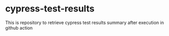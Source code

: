 # cypress-test-results
This is repository to retrieve cypress test results summary after execution in github action
